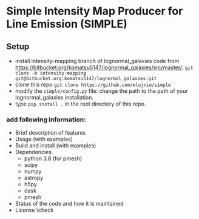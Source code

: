 # Simple Intensity Map Producer for Line Emission (SIMPLE)

## Setup
* install intensity-mapping branch of lognormal_galaxies code from https://bitbucket.org/komatsu5147/lognormal_galaxies/src/master/: `git clone -b intensity-mapping git@bitbucket.org:komatsu5147/lognormal_galaxies.git`
* clone this repo 
    `git clone https://github.com/mlujnie/simple`
* modify the `simple/config.py` file: change the path to the path of your lognormal_galaxies installation.
* type `pip install .` in the root directory of this repo.

### add following information: 
* Brief description of features
* Usage (with examples)
* Build and install (with examples)
* Dependencies
    * python 3.8 (for pmesh)
    * scipy
    * numpy
    * astropy
    * h5py
    * dask
    * pmesh
* Status of the code and how it is maintained
* License \check
